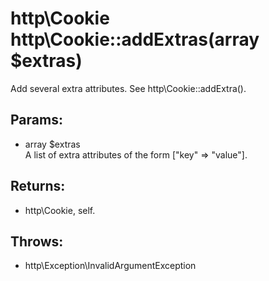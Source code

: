 # http\Cookie http\Cookie::addExtras(array $extras)

Add several extra attributes.
See http\Cookie::addExtra().

## Params:

* array $extras  
  A list of extra attributes of the form ["key" => "value"].

## Returns:

* http\Cookie, self.

## Throws:

* http\Exception\InvalidArgumentException
